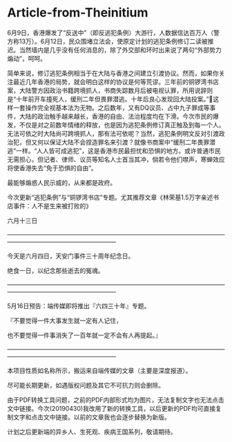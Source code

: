 # Article-from-Theinitium

6月9日，香港爆发了“反送中”（即反逃犯条例）大游行，人数据信达百万人（警方称13万）。6月12日，民众围堵立法会，使原定计划的逃犯条例修订二读被推迟。当然墙内是几乎没有任何消息的，除了外交部和环时出来说了两句“外部势力煽动”，呵呵。

简单来说，修订逃犯条例相当于在大陆与香港之间建立引渡协议。然而，如果你关注最近几年香港的局势，就会明白这样的协议是何等荒谬。三年前的铜锣湾书店案，大陆警方因政治书籍跨境抓人，书商失踪数月后被电视认罪，所用说辞则是“十年前开车撞死人，缓刑二年但畏罪潜逃。十年后良心发现回大陆投案。”🤮这样一套操作完全视基本法为无物。之后数年，又有DQ议员、占中九子罪成等事件，大陆的政治触手越来越长，香港的自由、法治程度均在下滑。今次市民的爆发，不仅是对之前数年情绪的释放，也是因为逃犯条例修订真正触及到每一个人。无法可依之时大陆尚可跨境抓人，那有法可依呢？当然，逃犯条例明文反对引渡政治犯，但又何以保证大陆不会捏造罪名来引渡？就像书商案中“缓刑二年畏罪潜逃”一样。“人人皆可成逃犯”，这是香港市民最担忧和恐惧的地方。或许普通市民无需担心，但记者、律师、议员等知名人士首当其冲，倘若令他们噤声，寒蝉效应将使香港失去“免于恐惧的自由”。

最能够煽惑人民示威的，从来都是政府。

今次更新“逃犯条例”与“铜锣湾书店”专题。尤其推荐文章《林荣基1.5万字亲述书店事件：人不是生来被打败的》

六月十三日

——————————————————————————————————————————————————————

今天是六月四日，天安门事件三十周年纪念日。

绝食一日，以纪念那些逝去的冤魂。

——————————————————————————————————————————————————————

5月16日预告：端传媒即将推出『六四三十年』专题。

『不要觉得一件大事发生就一定有人记住，

也不要觉得一件事消失了一百年就一定不会有人再提起。』

——————————————————————————————————————————————————————
  
本项目性质如名称所示，搬运来自端传媒的文章（主要是深度报道）。

尽可能长期更新，如遇版权问题及其它不可抗力则会删除。

由于PDF转换工具问题，之前的PDF内部形式均为图片，无法复制文字也无法点击文中链接。今次(20190430)我改用了新的转换工具，以后更新的PDF均可直接复制文字和点击文中链接。以前的文章我也会逐步替换为新版。

计划之后更新端的异乡人、生死观、疾病王国系列，敬请期待。
